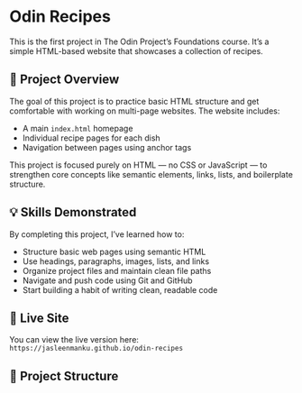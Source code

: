 
# Odin Recipes

This is the first project in The Odin Project’s Foundations course. It’s a simple HTML-based website that showcases a collection of recipes.

## 🔧 Project Overview

The goal of this project is to practice basic HTML structure and get comfortable with working on multi-page websites. The website includes:

- A main `index.html` homepage
- Individual recipe pages for each dish
- Navigation between pages using anchor tags

This project is focused purely on HTML — no CSS or JavaScript — to strengthen core concepts like semantic elements, links, lists, and boilerplate structure.

## 💡 Skills Demonstrated

By completing this project, I’ve learned how to:

- Structure basic web pages using semantic HTML
- Use headings, paragraphs, images, lists, and links
- Organize project files and maintain clean file paths
- Navigate and push code using Git and GitHub
- Start building a habit of writing clean, readable code

## 🚀 Live Site

You can view the live version here:  
`https://jasleenmanku.github.io/odin-recipes`

## 📁 Project Structure


